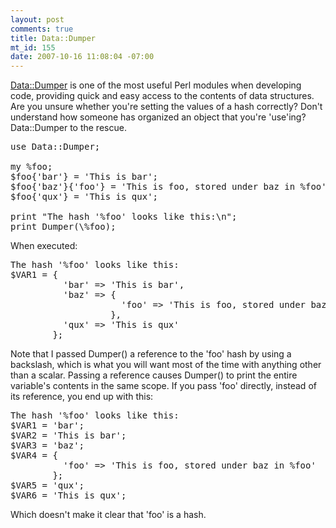 ```yaml
--- 
layout: post
comments: true
title: Data::Dumper
mt_id: 155
date: 2007-10-16 11:08:04 -07:00
---
```

[Data::Dumper](http://perldoc.perl.org/Data/Dumper.html) is one of the most useful Perl modules when developing code, providing quick and easy access to the contents of data structures.  Are you unsure whether you're setting the values of a hash correctly?  Don't understand how someone has organized an object that you're 'use'ing?  Data::Dumper to the rescue.

<pre>
use Data::Dumper;

my %foo;
$foo{'bar'} = 'This is bar';
$foo{'baz'}{'foo'} = 'This is foo, stored under baz in %foo';
$foo{'qux'} = 'This is qux';

print "The hash '%foo' looks like this:\n";
print Dumper(\%foo);
</pre>

When executed:
<pre>
The hash '%foo' looks like this:
$VAR1 = {
          'bar' => 'This is bar',
          'baz' => {
                     'foo' => 'This is foo, stored under baz in %foo'
                   },
          'qux' => 'This is qux'
        };
</pre>

Note that I passed Dumper() a reference to the 'foo' hash by using a backslash, which is what you will want most of the time with anything other than a scalar.  Passing a reference causes Dumper() to print the entire variable's contents in the same scope.  If you pass 'foo' directly, instead of its reference, you end up with this:
<pre>
The hash '%foo' looks like this:
$VAR1 = 'bar';
$VAR2 = 'This is bar';
$VAR3 = 'baz';
$VAR4 = {
          'foo' => 'This is foo, stored under baz in %foo'
        };
$VAR5 = 'qux';
$VAR6 = 'This is qux';
</pre>

Which doesn't make it clear that 'foo' is a hash.
